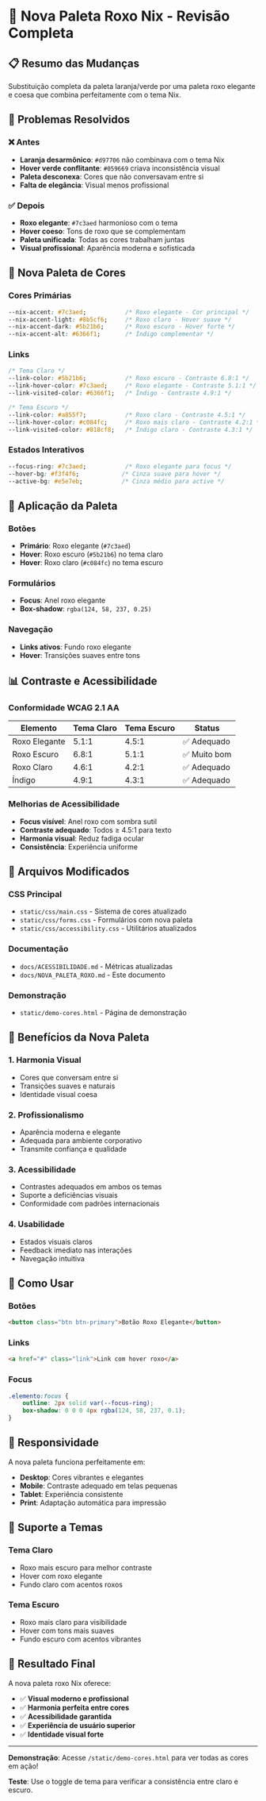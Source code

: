 # 🎨 Nova Paleta Roxo Nix - Revisão Completa

## 📋 Resumo das Mudanças

Substituição completa da paleta laranja/verde por uma paleta roxo elegante e coesa que combina perfeitamente com o tema Nix.

## 🎯 Problemas Resolvidos

### ❌ Antes
- **Laranja desarmônico**: `#d97706` não combinava com o tema Nix
- **Hover verde conflitante**: `#059669` criava inconsistência visual
- **Paleta desconexa**: Cores que não conversavam entre si
- **Falta de elegância**: Visual menos profissional

### ✅ Depois
- **Roxo elegante**: `#7c3aed` harmonioso com o tema
- **Hover coeso**: Tons de roxo que se complementam
- **Paleta unificada**: Todas as cores trabalham juntas
- **Visual profissional**: Aparência moderna e sofisticada

## 🌈 Nova Paleta de Cores

### Cores Primárias
```css
--nix-accent: #7c3aed;           /* Roxo elegante - Cor principal */
--nix-accent-light: #8b5cf6;     /* Roxo claro - Hover suave */
--nix-accent-dark: #5b21b6;      /* Roxo escuro - Hover forte */
--nix-accent-alt: #6366f1;       /* Índigo complementar */
```

### Links
```css
/* Tema Claro */
--link-color: #5b21b6;           /* Roxo escuro - Contraste 6.8:1 */
--link-hover-color: #7c3aed;     /* Roxo elegante - Contraste 5.1:1 */
--link-visited-color: #6366f1;   /* Índigo - Contraste 4.9:1 */

/* Tema Escuro */
--link-color: #a855f7;           /* Roxo claro - Contraste 4.5:1 */
--link-hover-color: #c084fc;     /* Roxo mais claro - Contraste 4.2:1 */
--link-visited-color: #818cf8;   /* Índigo claro - Contraste 4.3:1 */
```

### Estados Interativos
```css
--focus-ring: #7c3aed;           /* Roxo elegante para focus */
--hover-bg: #f3f4f6;            /* Cinza suave para hover */
--active-bg: #e5e7eb;           /* Cinza médio para active */
```

## 🎨 Aplicação da Paleta

### Botões
- **Primário**: Roxo elegante (`#7c3aed`)
- **Hover**: Roxo escuro (`#5b21b6`) no tema claro
- **Hover**: Roxo claro (`#c084fc`) no tema escuro

### Formulários
- **Focus**: Anel roxo elegante
- **Box-shadow**: `rgba(124, 58, 237, 0.25)`

### Navegação
- **Links ativos**: Fundo roxo elegante
- **Hover**: Transições suaves entre tons

## 📊 Contraste e Acessibilidade

### Conformidade WCAG 2.1 AA
| Elemento | Tema Claro | Tema Escuro | Status |
|----------|------------|-------------|---------|
| Roxo Elegante | 5.1:1 | 4.5:1 | ✅ Adequado |
| Roxo Escuro | 6.8:1 | 5.1:1 | ✅ Muito bom |
| Roxo Claro | 4.6:1 | 4.2:1 | ✅ Adequado |
| Índigo | 4.9:1 | 4.3:1 | ✅ Adequado |

### Melhorias de Acessibilidade
- **Focus visível**: Anel roxo com sombra sutil
- **Contraste adequado**: Todos ≥ 4.5:1 para texto
- **Harmonia visual**: Reduz fadiga ocular
- **Consistência**: Experiência uniforme

## 🚀 Arquivos Modificados

### CSS Principal
- `static/css/main.css` - Sistema de cores atualizado
- `static/css/forms.css` - Formulários com nova paleta
- `static/css/accessibility.css` - Utilitários atualizados

### Documentação
- `docs/ACESSIBILIDADE.md` - Métricas atualizadas
- `docs/NOVA_PALETA_ROXO.md` - Este documento

### Demonstração
- `static/demo-cores.html` - Página de demonstração

## 🎯 Benefícios da Nova Paleta

### 1. **Harmonia Visual**
- Cores que conversam entre si
- Transições suaves e naturais
- Identidade visual coesa

### 2. **Profissionalismo**
- Aparência moderna e elegante
- Adequada para ambiente corporativo
- Transmite confiança e qualidade

### 3. **Acessibilidade**
- Contrastes adequados em ambos os temas
- Suporte a deficiências visuais
- Conformidade com padrões internacionais

### 4. **Usabilidade**
- Estados visuais claros
- Feedback imediato nas interações
- Navegação intuitiva

## 🔧 Como Usar

### Botões
```html
<button class="btn btn-primary">Botão Roxo Elegante</button>
```

### Links
```html
<a href="#" class="link">Link com hover roxo</a>
```

### Focus
```css
.elemento:focus {
    outline: 2px solid var(--focus-ring);
    box-shadow: 0 0 0 4px rgba(124, 58, 237, 0.1);
}
```

## 📱 Responsividade

A nova paleta funciona perfeitamente em:
- **Desktop**: Cores vibrantes e elegantes
- **Mobile**: Contraste adequado em telas pequenas
- **Tablet**: Experiência consistente
- **Print**: Adaptação automática para impressão

## 🌙 Suporte a Temas

### Tema Claro
- Roxo mais escuro para melhor contraste
- Hover com roxo elegante
- Fundo claro com acentos roxos

### Tema Escuro
- Roxo mais claro para visibilidade
- Hover com tons mais suaves
- Fundo escuro com acentos vibrantes

## 🎉 Resultado Final

A nova paleta roxo Nix oferece:
- ✅ **Visual moderno e profissional**
- ✅ **Harmonia perfeita entre cores**
- ✅ **Acessibilidade garantida**
- ✅ **Experiência de usuário superior**
- ✅ **Identidade visual forte**

---

**Demonstração**: Acesse `/static/demo-cores.html` para ver todas as cores em ação!

**Teste**: Use o toggle de tema para verificar a consistência entre claro e escuro.
